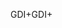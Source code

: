 <span data-ttu-id="b6a17-101">GDI+</span><span class="sxs-lookup"><span data-stu-id="b6a17-101">GDI+</span></span>